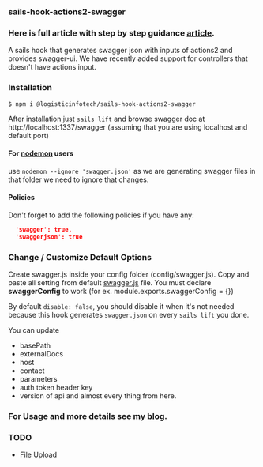 ### sails-hook-actions2-swagger

### Here is full article with step by step guidance [article](https://www.logisticinfotech.com/blog/sails-hook-actions2-swagger-generator).


A sails hook that generates swagger json with inputs of actions2 and provides swagger-ui.
We have recently added support for controllers that doesn't have actions input.

### Installation

```
$ npm i @logisticinfotech/sails-hook-actions2-swagger
```

After installation just `sails lift` and browse swagger doc at
http://localhost:1337/swagger (assuming that you are using localhost and default port)

#### For [nodemon](https://nodemon.io/) users
use `nodemon --ignore 'swagger.json'` as we are generating swagger files in that folder we need to ignore that changes.

#### Policies

Don't forget to add the following policies if you have any:
```json
  'swagger': true,
  'swaggerjson': true
```

### Change / Customize Default Options

Create swagger.js inside your config folder (config/swagger.js). Copy and paste all setting from default [swagger.js](https://github.com/logisticinfotech/sails-hook-actions2-swagger/blob/master/swagger.js) file.
You must declare **swaggerConfig** to work (for ex. module.exports.swaggerConfig = {})

By default `disable: false`, you should disable it when it's not needed because this hook generates `swagger.json` on every `sails lift` you done.

You can update
- basePath
- externalDocs
- host
- contact
- parameters
- auth token header key
- version of api
  and almost every thing from here.

### For Usage and more details see my [blog](https://www.logisticinfotech.com/blog/sails-hook-actions2-swagger-generator).

### TODO
- File Upload
